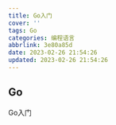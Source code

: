 ```yaml
---
title: Go入门
cover: ''
tags: Go
categories: 编程语言
abbrlink: 3e80a85d
date: 2023-02-26 21:54:26
updated: 2023-02-26 21:54:26
---
```


## Go
Go入门